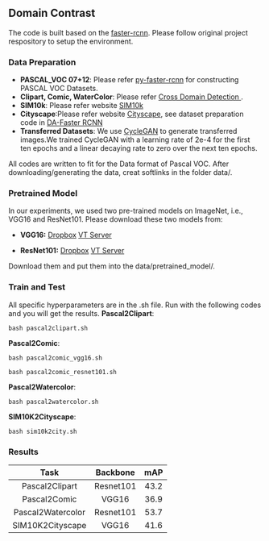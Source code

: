 ## Domain Contrast

The code is built based on the [faster-rcnn](https://github.com/jwyang/faster-rcnn.pytorch/tree/pytorch-1.0). Please follow original project respository to setup the environment.


### Data Preparation

* **PASCAL_VOC 07+12**: Please refer [py-faster-rcnn](https://github.com/rbgirshick/py-faster-rcnn#beyond-the-demo-installation-for-training-and-testing-models) for constructing PASCAL VOC Datasets.
* **Clipart, Comic, WaterColor**: Please refer [Cross Domain Detection ](https://github.com/naoto0804/cross-domain-detection/tree/master/datasets).
* **SIM10k**: Please refer website [SIM10k](https://fcav.engin.umich.edu/sim-dataset)
* **Cityscape**:Please refer website [Cityscape](https://www.cityscapes-dataset.com/), see dataset preparation code in [DA-Faster RCNN](https://github.com/yuhuayc/da-faster-rcnn/tree/master/prepare_data)
* **Transferred Datasets**: We use [CycleGAN](https://github.com/junyanz/pytorch-CycleGAN-and-pix2pix) to generate transferred images.We trained CycleGAN with a learning rate of 2e-4 for the first ten epochs and a linear decaying rate to zero over the next ten epochs.

All codes are written to fit for the Data format of Pascal VOC. After downloading/generating the data, creat softlinks in the folder data/.


### Pretrained Model
In our experiments, we used two pre-trained models on ImageNet, i.e., VGG16 and ResNet101. Please download these two models from:

* **VGG16:** [Dropbox](https://www.dropbox.com/s/s3brpk0bdq60nyb/vgg16_caffe.pth?dl=0)  [VT Server](https://filebox.ece.vt.edu/~jw2yang/faster-rcnn/pretrained-base-models/vgg16_caffe.pth)

* **ResNet101:** [Dropbox](https://www.dropbox.com/s/iev3tkbz5wyyuz9/resnet101_caffe.pth?dl=0)  [VT Server](https://filebox.ece.vt.edu/~jw2yang/faster-rcnn/pretrained-base-models/resnet101_caffe.pth)

Download them and put them into the data/pretrained_model/.

### Train and Test
All specific hyperparameters are in the .sh file. Run with the following codes and you will get the results.
**Pascal2Clipart**: 

```
bash pascal2clipart.sh
```

**Pascal2Comic**: 



```
bash pascal2comic_vgg16.sh
```

```
bash pascal2comic_resnet101.sh
```

**Pascal2Watercolor**: 



```
bash pascal2watercolor.sh
```

**SIM10K2Cityscape**: 



```
bash sim10k2city.sh
```

### Results



|         Task       |  Backbone  | mAP  |
|:------------------:|:----------:|:----:|
| Pascal2Clipart     | Resnet101  | 43.2 |
| Pascal2Comic       | VGG16      | 36.9 |
| Pascal2Watercolor  | Resnet101  | 53.7 |
| SIM10K2Cityscape   | VGG16      | 41.6 |
